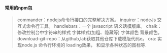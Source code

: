 #### 常用的npm包

> commander：nodejs命令行接口的完整解决方案。
> inquirer：nodeJs 交互式命令行工具。
> handlebars：一个 javascript 语义话模版库。
> chalk：修改控制台中字符串的样式 字体样式(加粗、隐藏等) 字体颜色 背景颜色。
> download-git-repo：从github,lab获取其他仓库下载模版代码e。
> ora: 实现node.js 命令行环境的 loading效果， 和显示各种状态的图标等.

